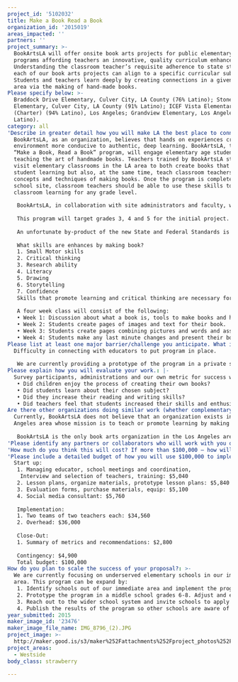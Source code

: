 ```yaml
---
project_id: '5102032'
title: Make a Book Read a Book
organization_id: '2015019'
areas_impacted: ''
partners: ''
project_summary: >-
  BookArtsLA will offer onsite book arts projects for public elementary school
  programs affording teachers an innovative, quality curriculum enhancement.
  Understanding the classroom teacher’s requisite adherence to state standards,
  each of our book arts projects can align to a specific curricular subject.
  Students and teachers learn deeply by creating connections in a given subject
  area via the making of hand-made books.
Please specify below: >-
  Braddock Drive Elementary, Culver City, LA County (76% Latino); Stoner Ave
  Elementary, Culver City, LA County (91% Latino); ICEF Vista Elementary Academy
  (Charter) (94% Latino), Los Angeles; Grandview Elementary, Los Angeles (79%
  Latino).
category: all
'Describe in greater detail how you will make LA the best place to connect:': >-
  BookArtsLA, as an organization, believes that hands on experiences create an
  environment more conducive to authentic, deep learning. BookArtsLA, though our
  “Make a Book, Read a Book” program, will engage elementary age students by
  teaching the art of handmade books. Teachers trained by BookArtsLA staff will
  visit elementary classrooms in the LA area to both create books that enhance
  student learning but also, at the same time, teach classroom teachers the
  concepts and techniques of making books. Once the program is completed at each
  school site, classroom teachers should be able to use these skills to enhance
  classroom learning for any grade level. 
   
   BookArtsLA, in collaboration with site administrators and faculty, will work with the chosen grade level to design and implement a project related to one subject area, e.g. science, social studies or language arts. 
   
   This program will target grades 3, 4 and 5 for the initial project. BookArtsLA will train two teams (of two teachers) to deliver a program to a class once a week, for 1-2 hours, for 4 consecutive weeks. Schools may have more than one class in the program. The class teacher will participate in the program along with the students creating a potential mentor for other teachers.
   
   An unfortunate by-product of the new State and Federal Standards is the teacher’s perception that the classroom teaching is constrained by conforming to the standards. BookArtsLA believes it is possible to create a learning environment that uses some unconventional methodology to meet all of the curricular needs of teachers and students by teaching a subject more deeply via the production of student made books.
   
   What skills are enhances by making book? 
   1. Small Motor skills 
   2. Critical thinking
   3. Research ability
   4. Literacy
   5. Drawing
   6. Storytelling
   7. Confidence
   Skills that promote learning and critical thinking are necessary for success in school.
   
   A four week class will consist of the following:
   • Week 1: Discussion about what a book is, tools to make books and hands-on experimentation. 
   • Week 2: Students create pages of images and text for their book. 
   • Week 3: Students create pages combining pictures and words and assemble their books.
   • Week 4: Students make any last minute changes and present their books to classmates. Student take their newly created books home.
Please list at least one major barrier/challenge you anticipate. What is your strategy for overcoming these obstacles?: |-
  Difficulty in connecting with educators to put program in place. 
   
   We are currently providing a prototype of the program in a private school as an after school activity. With this experience and knowledge we will be able to approach our target schools to implement this new program in their school curriculum. Teachers will take part in the learning methods with their class.
Please explain how you will evaluate your work.: |-
  Survey participants, administrations and our own metric for success which are:
   • Did children enjoy the process of creating their own books?
   • Did students learn about their chosen subject?
   • Did they increase their reading and writing skills?
   • Did teachers feel that students increased their skills and enthusiasm for their subject and school?
Are there other organizations doing similar work (whether complementary or competitive)? What is unique about your proposed approach?: >-
  Currently, BookArtsLA does not believe that an organization exists in the Los
  Angeles area whose mission is to teach or promote learning by making books.
   
   BookArtsLA is the only book arts organization in the Los Angeles area that provides outreach to the public via classes, lectures, library programs and other public events. Other arts organizations bring visual arts programs to schools. Our intent is to enhance leaning and literacy via handmade books.
'Please identify any partners or collaborators who will work with you on this project. How much of the $100,000 grant award will each partner receive?': None
'How much do you think this will cost? If more than $100,000 – how will you cover the additional costs?': No additional costs. The program is scalable to the budget.
'Please include a detailed budget of how you will use $100,000 to implement this project.': |-
  Start up:
   1. Managing educator, school meetings and coordination,
    Interview and selection of teachers, training: $5,040
   2. Lesson plans, organize materials, prototype lesson plans: $5,840
   3. Evaluation forms, purchase materials, equip: $5,100
   4. Social media consultant: $5,760
   
   Implementation:
   1. Two teams of two teachers each: $34,560
   2. Overhead: $36,000
   
   Close-Out:
   1. Summary of metrics and recommendations: $2,800
   
   Contingency: $4,900
   Total budget: $100,000
How do you plan to scale the success of your proposal?: >-
  We are currently focusing on underserved elementary schools in our immediate
  area. This program can be expand by:
   1. Identify schools out of our immediate area and implement the program with the assistance of new participating schools. The program would concentrate on grades 3-5.
   2. Prototype the program in a middle school grades 6-8. Adjust and expand into the local schools as a start.
   3. Reach out to the wider school system and invite schools to apply to the program.
   4. Publish the results of the program so other schools are aware of the program.
year_submitted: 2015
maker_image_id: '23476'
maker_image_file_name: IMG_8796_(2).JPG
project_image: >-
  http://maker.good.is/s3/maker%252Fattachments%252Fproject_photos%252Fimages%252F23476%252Fdisplay%252FIMG_8796_(2).JPG=c570x385
project_areas:
  - Westside
body_class: strawberry

---
```

